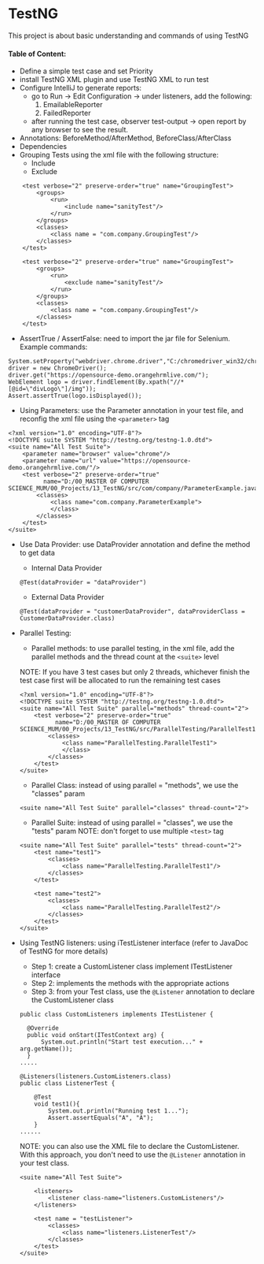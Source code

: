 # TestNG
This project is about basic understanding and commands of using TestNG

#### Table of Content:
- Define a simple test case and set Priority
- install TestNG XML plugin and use TestNG XML to run test
- Configure IntelliJ to generate reports:
   + go to Run -> Edit Configuration -> under listeners, add the following:
        1. EmailableReporter
        2. FailedReporter
   + after running the test case, observer test-output -> open report by any browser to see the result.
- Annotations: BeforeMethod/AfterMethod, BeforeClass/AfterClass
- Dependencies
- Grouping Tests using the xml file with the following structure:
   + Include
   + Exclude
   
```
    <test verbose="2" preserve-order="true" name="GroupingTest">
        <groups>
            <run>
                <include name="sanityTest"/>
            </run>
        </groups>
        <classes>
            <class name = "com.company.GroupingTest"/>
        </classes>
    </test>
```
```
    <test verbose="2" preserve-order="true" name="GroupingTest">
        <groups>
            <run>
                <exclude name="sanityTest"/>
            </run>
        </groups>
        <classes>
            <class name = "com.company.GroupingTest"/>
        </classes>
    </test>
```
- AssertTrue / AssertFalse: need to import the jar file for Selenium. Example commands:
```
System.setProperty("webdriver.chrome.driver","C:/chromedriver_win32/chromedriver.exe");
driver = new ChromeDriver();
driver.get("https://opensource-demo.orangehrmlive.com/");
WebElement logo = driver.findElement(By.xpath("//*[@id=\"divLogo\"]/img"));
Assert.assertTrue(logo.isDisplayed());
```
- Using Parameters: use the Parameter annotation in your test file, and reconfig the xml file using the ```<parameter>``` tag
```
<?xml version="1.0" encoding="UTF-8"?>
<!DOCTYPE suite SYSTEM "http://testng.org/testng-1.0.dtd">
<suite name="All Test Suite">
    <parameter name="browser" value="chrome"/>
    <parameter name="url" value="https://opensource-demo.orangehrmlive.com/"/>
    <test verbose="2" preserve-order="true"
          name="D:/00_MASTER OF COMPUTER SCIENCE_MUM/00_Projects/13_TestNG/src/com/company/ParameterExample.java">
        <classes>
            <class name="com.company.ParameterExample">
            </class>
        </classes>
    </test>
</suite>
```
- Use Data Provider: use DataProvider annotation and define the method to get data
   + Internal Data Provider
    ```
    @Test(dataProvider = "dataProvider")
    ```
   + External Data Provider
    ```
    @Test(dataProvider = "customerDataProvider", dataProviderClass = CustomerDataProvider.class)
    ```
- Parallel Testing: 
    + Parallel methods: to use parallel testing, in the xml file, add the parallel methods and the thread count at the ```<suite>``` level

    NOTE: If you have 3 test cases but only 2 threads, whichever finish the test case first will be allocated to run the remaining test cases
    ```
    <?xml version="1.0" encoding="UTF-8"?>
    <!DOCTYPE suite SYSTEM "http://testng.org/testng-1.0.dtd">
    <suite name="All Test Suite" parallel="methods" thread-count="2">
        <test verbose="2" preserve-order="true"
              name="D:/00_MASTER OF COMPUTER SCIENCE_MUM/00_Projects/13_TestNG/src/ParallelTesting/ParallelTest1.java">
            <classes>
                <class name="ParallelTesting.ParallelTest1">
                </class>
            </classes>
        </test>
    </suite>
    ```
    + Parallel Class: instead of using parallel = "methods", we use the "classes" param
    ```
    <suite name="All Test Suite" parallel="classes" thread-count="2">
    ``` 
    + Parallel Suite: instead of using parallel = "classes", we use the "tests" param
    NOTE: don't forget to use multiple ```<test>``` tag
    ```
    <suite name="All Test Suite" parallel="tests" thread-count="2">
        <test name="test1">
            <classes>
                <class name="ParallelTesting.ParallelTest1"/>
            </classes>
        </test>
    
        <test name="test2">
            <classes>
                <class name="ParallelTesting.ParallelTest2"/>
            </classes>
        </test>
    </suite>
    ```
- Using TestNG listeners: using iTestListener interface (refer to JavaDoc of TestNG for more details)
    + Step 1: create a CustomListener class implement ITestListener interface
    + Step 2: implements the methods with the appropriate actions
    + Step 3: from your Test class, use the ```@Listener``` annotation to declare the CustomListener class
    ```
  public class CustomListeners implements ITestListener {
  
      @Override
      public void onStart(ITestContext arg) {
          System.out.println("Start test execution..." + arg.getName());
      }
  .....
  ```
  ```
  @Listeners(listeners.CustomListeners.class)
  public class ListenerTest {
  
      @Test
      void test1(){
          System.out.println("Running test 1...");
          Assert.assertEquals("A", "A");
      }
  ......
   ```
  NOTE: you can also use the XML file to declare the CustomListener. With this approach, you don't need to use the ```@Listener``` annotation in your test class.
  ```
  <suite name="All Test Suite">
      
      <listeners>
          <listener class-name="listeners.CustomListeners"/>
      </listeners>
      
      <test name = "testListener">
          <classes>
              <class name="listeners.ListenerTest"/>
          </classes>
      </test>
  </suite>
  ```